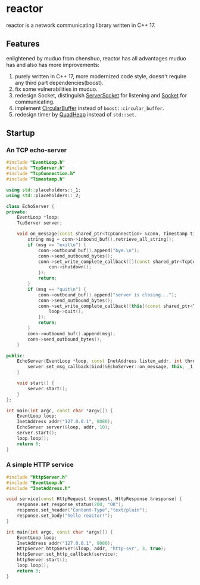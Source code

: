# reactor
reactor is a network communicating library written in C++ 17.

## Features
enlightened by muduo from chenshuo, reactor has all advantages muduo has and also has
more improvements:
1. purely written in C++ 17, more modernized code style, doesn't require any third part dependencies(boost).
2. fix some vulnerabilities in muduo.
3. redesign Socket, distinguish [ServerSocket](https://github.com/Sun-CX/reactor/blob/master/netc/ServerSocket.h) for listening and [Socket](https://github.com/Sun-CX/reactor/blob/master/netc/Socket.h) for communicating.
4. implement [CircularBuffer](https://github.com/Sun-CX/reactor/blob/master/core/CircularBuffer.h) instead of `boost::circular_buffer`.
5. redesign timer by [QuadHeap](https://github.com/Sun-CX/reactor/blob/master/netc/MinHeap.h) instead of `std::set`.

## Startup

### An TCP echo-server 

```cpp
#include "EventLoop.h"
#include "TcpServer.h"
#include "TcpConnection.h"
#include "Timestamp.h"

using std::placeholders::_1;
using std::placeholders::_2;

class EchoServer {
private:
    EventLoop *loop;
    TcpServer server;

    void on_message(const shared_ptr<TcpConnection> &conn, Timestamp timestamp) {
        string msg = conn->inbound_buf().retrieve_all_string();
        if (msg == "exit\n") {
            conn->outbound_buf().append("bye.\n");
            conn->send_outbound_bytes();
            conn->set_write_complete_callback([](const shared_ptr<TcpConnection> &con) {
                con->shutdown();
            });
            return;
        }
        if (msg == "quit\n") {
            conn->outbound_buf().append("server is closing...");
            conn->send_outbound_bytes();
            conn->set_write_complete_callback([this](const shared_ptr<TcpConnection> &con) {
                loop->quit();
            });
            return;
        }
        conn->outbound_buf().append(msg);
        conn->send_outbound_bytes();
    }

public:
    EchoServer(EventLoop *loop, const InetAddress listen_addr, int threads) : loop(loop), server(loop, listen_addr, "echo-svr", threads, true) {
        server.set_msg_callback(bind(&EchoServer::on_message, this, _1, _2));
    }

    void start() {
        server.start();
    }
};

int main(int argc, const char *argv[]) {
    EventLoop loop;
    InetAddress addr("127.0.0.1", 8080);
    EchoServer server(&loop, addr, 10);
    server.start();
    loop.loop();
    return 0;
}
```

### A simple HTTP service

```cpp
#include "HttpServer.h"
#include "EventLoop.h"
#include "InetAddress.h"

void service(const HttpRequest &request, HttpResponse &response) {
    response.set_response_status(200, "OK");
    response.set_header("Content-Type","text/plain");
    response.set_body("hello reactor!");
}

int main(int argc, const char *argv[]) {
    EventLoop loop;
    InetAddress addr("127.0.0.1", 8080);
    HttpServer httpServer(&loop, addr, "http-svr", 3, true);
    httpServer.set_http_callback(service);
    httpServer.start();
    loop.loop();
    return 0;
}
```